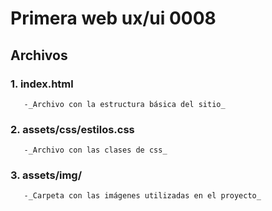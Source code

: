 # Primera web ux/ui 0008

## Archivos

### 1. index.html
       -_Archivo con la estructura básica del sitio_

### 2. assets/css/estilos.css
       -_Archivo con las clases de css_

### 3. assets/img/
       -_Carpeta con las imágenes utilizadas en el proyecto_
